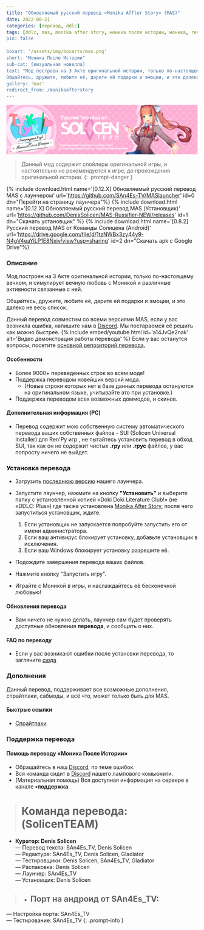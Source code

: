 ```yaml
---
title: "Обновляемый русский перевод «Monika Affter Story» (MAS)"
date: 2022-08-21
categories: [перевод, ddlc]
tags: [ddlc, mas, monika after story, моника после истории, моника, ren'py]
pin: false

boxart: '/assets/img/boxarts/mas.png'
short: "Моника После Истории"
sub-cat: [визуальная новелла]
text: "Мод построен на 3 Акте оригинальной истории, только по-настоящему вечном, и симулирует вечную любовь с Моникой и различные активности связанные с ней.
Общайтесь, дружите, любите её, дарите ей подарки и эмоции, и это далеко не весь список."
gallery: 'mas'
redirect_from: /monikaafterstory
---
```

![SolicenTEAM заголовок перевода](https://raw.githubusercontent.com/DenisSolicen/MAS-Russifier-NEW/main/img/MAS-Banner-SolicenTEAM.png)
> Данный мод содержит спойлеры оригинальной игры, и настоятельно не рекомендуется к игре, до прохождения оригинальной истории.
{: .prompt-danger }

{% include download.html name='[0.12.X] Обновляемый русский перевод MAS с лаунчером' url='https://github.com/SAn4Es-TV/MASlauncher' id=0  dn="Перейти на страницу лаунчера"%}
{% include download.html name='[0.12.X] Обновляемый русский перевод MAS (Установщик)' url='https://github.com/DenisSolicen/MAS-Russifier-NEW/releases' id=1 dn="Скачать установщик" %}
{% include download.html name='[0.8.2] Русский перевод MAS от Команды Солицена (Android)' url='https://drive.google.com/file/d/1tzNWBx3zy44y9-N4gV4eaYiLP1E8Nxiv/view?usp=sharing' id=2 dn="Скачать apk с Google Drive"%}

### Описание
Мод построен на 3 Акте оригинальной истории, только по-настоящему вечном, и симулирует вечную любовь с Моникой и различные активности связанные с ней. 

Общайтесь, дружите, любите её, дарите ей подарки и эмоции, и это далеко не весь список.

Данный перевод совместим со всеми версиями MAS, если у вас возникла ошибка, напишите нам в [Discord](https://discord.gg/x2YHXwB). Мы постараемся её решить как можно быстрее.
{% include embed/youtube.html id='a14JvQe2nak' alt='Видео демонстрация работы перевода' %}
Если у вас останутся вопросы, посетите [основной репозиторий перевода.](https://github.com/DenisSolicen/MAS-Russifier-NEW)

#### Особенности
* Более 9000+ переведенных строк во всем моде!
* Поддержка переводом новейших версий мода. 
  * (Новые строки которых нет в базе данных перевода остануются на оригинальном языке, учитывайте это при установке.)
* Поддержка переводом всех возможных доммодов, и скинов. 


#### Дополнительная информация (PC)
* Перевод содержит мою собственную систему автоматического перевода ваших собственных файлов - SUI (Solicen Universal Installer) для Ren'Py игр , не пытайтесь установить перевод в обход SUI, так как он не содержит чистых **.rpy** или **.rpyc** файлов, у вас попросту ничего не выйдет.


### Установка перевода
* Загрузить [последнюю версию](https://github.com/SAn4Es-TV/MASlauncher/releases) нашего лаунчера.
* Запустите лаунчер, нажмите на кнопку **"Установить"** и выберите папку с установленной копией «Doki Doki Literature Club!» (не «DDLC: Plus») где также установлена [Monika After Story](https://www.monikaafterstory.com/), после чего запуститься установщик, ждите.
  1. Если установщик не запускается попробуйте запустить его от имени администратора. <br>
  2. Если ваш антивирус блокирует установку, добавьте установщик в исключения. <br>
  3. Если ваш Windows блокирует установку разрешите её. <br>

* Подождите завершения перевода ваших файлов.
* Нажмите кнопку "Запустить игру".
* Играйте с Моникой в игры, и наслаждайтесь её бесконечной любовью!

#### Обновления перевода
* Вам ничего не нужно делать, лаунчер сам будет проверять доступные обновления **перевода**, и сообщать о них.

#### FAQ по переводу
* Если у вас возникают ошибки после установки перевода, то загляните [сюда](https://github.com/DenisSolicen/MAS-Russifier-NEW/blob/main/FAQ.md)

### Дополнения
Данный перевод, поддерживает все возможные дополнения, спрайтпаки, сабмоды, и всё что, может только быть для MAS.

#### Быстрые ссылки
* [Спрайтпаки](https://github.com/Monika-After-Story/MonikaModDev/releases/download/v0.12.12/spritepacks.zip)

### Поддержка перевода

#### Помощь переводу «Моника После Истории»
* Обращайтесь в наш [Discord](https://discord.gg/x2YHXwB), по теме ошибок.
* Вся команда сидит в [Discord](https://discord.gg/x2YHXwB) нашего лампового комьюнити.
* (Материальная помощь) Вся доступная информация на сервере в канале **•поддержка**.
 

> # **Команда перевода: (SolicenTEAM)**
* **Куратор: Denis Solicen** 
<br> — Перевод текста: SAn4Es_TV, Denis Solicen
<br> — Редактура: SAn4Es_TV, Denis Solicen, Gladiator
<br> — Тестировщики: Denis Solicen, SAn4Es_TV, Gladiator
<br> — Распаковка: Denis Solicen
<br> — Лаунчер: SAn4Es_TV
<br> — Установщик: Denis Solicen
> * ## **Порт на андроид от SAn4Es_TV:**
— Настройка порта: SAn4Es_TV
<br> — Тестирование: SAn4Es_TV
{: .prompt-info }
